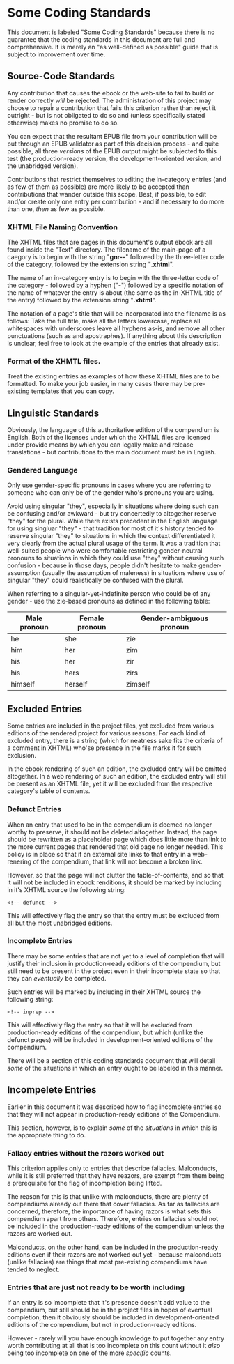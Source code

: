 # Some Coding Standards

This document is labeled "Some Coding Standards" because
there is no guarantee that the coding standards in this
document are full and comprehensive. It is merely an
"as well\-defined as possible" guide that is subject to
improvement over time.

## Source\-Code Standards

Any contribution that causes the ebook or the web\-site
to fail to build or render correctly _will_ be rejected.
The administration of this project may choose to repair
a contribution that fails this criterion rather than
reject it outright \- but is not obligated to do so
and (unless specifically stated otherwise) makes
no promise to do so.

You can expect that the resultant EPUB file from
your contribution will be put through an EPUB validator
as part of this decision process \-
and quite possible, all three _versions_ of the
EPUB output might be subjected to this test
(the production-ready version, the development-oriented
version, and the unabridged version).

Contributions that restrict themselves to editing
the in-category entries (and as few of them as possible)
are more likely to be accepted than contributions that
wander outside this scope. Best, if possible, to edit
and/or create only one entry per contribution - and
if necessary to do more than one, _then_ as few as
possible.

### XHTML File Naming Convention

The XHTML files that are pages in this document's
output ebook are all found inside the "Text" directory.
The filename of the main-page of a caegory is to begin
with the string "__gnr\-\-__" followed by the three-letter
code of the category, followed by the extension string "__.xhtml__".

The name of an in-category entry is to begin with the three-letter
code of the category - followed by a hyphen ("__\-__") followed
by a specific notation of the name of whatever the entry is about
(the same as the in\-XHTML title of the entry) followed
by the extension string "__.xhtml__".

The notation of a page's title that will be incorporated into
the filename is as follows: Take the full title, make all
the letters lowercase, replace all whitespaces with underscores
leave all hyphens as-is,
and remove all other punctuations (such as and apostraphes).
If anything about this description is unclear, feel free to
look at the example of the entries that already exist.

### Format of the XHMTL files.

Treat the existing entries as examples of how these XHTML
files are to be formatted.
To make your job easier, in many cases there may be
pre-existing templates that you can copy.

## Linguistic Standards

Obviously, the language of this authoritative edition of the
compendium is English. Both of the licenses under which the
XHTML files are licensed under provide means by which you
can legally make and release translations \- but contributions
to the main document must be in English.

### Gendered Language

Only use gender-specific pronouns in cases where you are
referring to someone who can only be of the gender who's
pronouns you are using.

Avoid using singular "they", especially in situations where
doing such can be confusing and/or awkward \- but try
concertedly to altogether reserve "they" for the plural.
While there exists precedent in the English language
for using singluar "they" \- that tradition for most
of it's history tended to reserve singular "they" to
situations in which the context differentiated it very
clearly from the actual plural usage of the term.
It was a tradition that well-suited people who were
comfortable restricting gender-neutral pronouns to
situations in which they could use "they" without causing
such confusion \- because in those days, people didn't
hesitate to make gender\-assumption (usually the assumption
of maleness) in situations where use of singular "they"
could realistically be confused with the plural.

When referring to a singular\-yet\-indefinite person who could
be of any gender \- use the zie\-based pronouns as defined
in the following table:

Male pronoun | Female pronoun | Gender\-ambiguous pronoun
--- | --- | ---
he | she | zie
him | her | zim
his | her | zir
his | hers | zirs
himself | herself | zimself

## Excluded Entries

Some entries are included in the project files,
yet excluded from various editions of the
rendered project for various reasons.
For each kind of excluded entry, there is a string
(which for neatness sake fits the criteria of
a comment in XHTML) who'se presence in the file
marks it for such exclusion.

In the ebook rendering of such an edition, the
excluded entry will be omitted altogether.
In a web rendering of such an edition,
the excluded entry will still be present
as an XHTML file, yet it will be excluded
from the respective category's table of contents.

### Defunct Entries

When an entry that used to be in
the compendium is deemed no longer
worthy to preserve, it should not be
deleted altogether.
Instead, the page should be rewritten
as a placeholder page which does
little more than link to the more current
pages that rendered that old page no longer
needed.
This policy is in place so that if an
external site links to that entry in a
web-renering of the compendium, that link
will not become a broken link.

However, so that the page will not clutter
the table-of-contents, and so that it will
not be included in ebook renditions, it should
be marked by including in it's XHTML source
the following string:

    <!-- defunct -->

This will effectively flag the entry
so that the entry must be
excluded from all but the most unabridged editions.

### Incomplete Entries

There may be some entries that are not yet
to a level of completion that will justify
their inclusion in production-ready
editions of the compendium, but still
need to be present in the project even
in their incomplete state so that they
can _eventually_ be completed.

Such entries will be marked by including in
their XHTML source the following string:

    <!-- inprep -->

This will effectively flag the entry so that
it will be excluded from production-ready editions
of the compendium, but which (unlike the defunct pages)
will be included in development-oriented editions of
the compendium.

There will be a section of this coding standards
document that will detail _some_ of the situations
in which an entry ought to be labeled in this manner.

## Incompelete Entries

Earlier in this document it was described how to
flag incomplete entries so that they will not appear
in production-ready editions of the Compendium.

This section, however, is to explain _some_ of the _situations_
in which this is the appropriate thing to do.

### Fallacy entries without the razors worked out

This criterion applies only to entries that describe fallacies.
Malconducts, while it is still preferred that they have reazors,
are exempt from them being a prerequisite for the flag of
incompletion being lifted.

The reason for this is that unlike with malconducts,
there are plenty of compendiums already out there that
cover fallacies.
As far as fallacies are concerned, therefore, the
importance of having razors is what sets this compendium
apart from others.
Therefore, entries on fallacies should not be included
in the production-ready editions of the compendium
unless the razors are worked out.

Malconducts, on the other hand, can be included in
the production-ready editions even if their razors are
not worked out yet - because malconducts (unlike fallacies)
are things that most pre-existing compendiums have
tended to neglect.

### Entries that are just not ready to be worth including

If an entry is so imcomplete that it's presence doesn't
add value to the compendium, but still should be in the
project files in hopes of eventual completion,
then it obviously should be included in development-oriented
editions of the compendium, but not in production-ready
editions.

However - rarely will you have enough knowledge to
put together any entry worth contributing at all that is too
incomplete on this count without it _also_ being too
incomplete on one of the more _specific_ counts.


